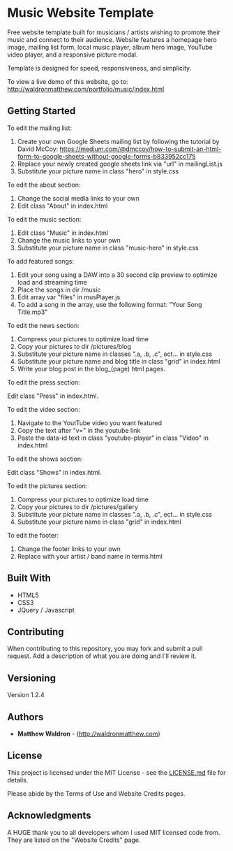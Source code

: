 # Music Website Template

Free website template built for musicians / artists wishing to promote their music and connect to their audience. Website features a homepage hero image, mailing list form, local music player, album hero image, YouTube video player, and a responsive picture modal.

Template is designed for speed, responsiveness, and simplicity. 

To view a live demo of this website, go to: http://waldronmatthew.com/portfolio/music/index.html

## Getting Started

To edit the mailing list:

1) Create your own Google Sheets mailing list by following the tutorial by David McCoy: https://medium.com/@dmccoy/how-to-submit-an-html-form-to-google-sheets-without-google-forms-b833952cc175
2) Replace your newly created google sheets link via "url" in mailingList.js
3) Substitute your picture name in class "hero" in style.css

To edit the about section: 

1) Change the social media links to your own
2) Edit class "About" in index.html 

To edit the music section:

1) Edit class "Music" in index.html
2) Change the music links to your own
3) Substitute your picture name in class "music-hero" in style.css

To add featured songs:
1) Edit your song using a DAW into a 30 second clip preview to optimize load and streaming time
2) Place the songs in dir /music
3) Edit array var "files" in musPlayer.js 
4) To add a song in the array, use the following format: "Your Song Title.mp3"

To edit the news section:

1) Compress your pictures to optimize load time
2) Copy your pictures to dir /pictures/blog
3) Substitute your picture name in classes ".a, .b, .c", ect... in style.css
4) Substitute your picture name and blog title in class "grid" in index.html
5) Write your blog post in the blog_(page) html pages.

To edit the press section:

Edit class "Press" in index.html.

To edit the video section:

1) Navigate to the YoutTube video you want featured
2) Copy the text after "v=" in the youtube link
3) Paste the data-id text in class "youtube-player" in class "Video" in index.html 

To edit the shows section:

Edit class "Shows" in index.html.

To edit the pictures section:

1) Compress your pictures to optimize load time
2) Copy your pictures to dir /pictures/gallery
3) Substitute your picture name in classes ".a, .b, .c", ect... in style.css
4) Substitute your picture name in class "grid" in index.html

To edit the footer:
1) Change the footer links to your own
2) Replace with your artist / band name in terms.html

## Built With

* HTML5
* CSS3
* JQuery / Javascript

## Contributing

When contributing to this repository, you may fork and submit a pull request. Add a description of what you are doing and I'll review it.

## Versioning

Version 1.2.4

## Authors

* **Matthew Waldron** - (http://waldronmatthew.com)

## License

This project is licensed under the MIT License - see the [LICENSE.md](LICENSE.md) file for details.

Please abide by the Terms of Use and Website Credits pages.

## Acknowledgments

A HUGE thank you to all developers whom I used MIT licensed code from. They are listed on the "Website Credits" page. 

